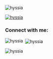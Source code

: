 <p align="left"> <img src="https://komarev.com/ghpvc/?username=hyssia&label=Profile%20views&color=0e75b6&style=flat" alt="hyssia" /> </p>

<p align="left"> <a href="https://github.com/ryo-ma/github-profile-trophy"><img src="https://github-profile-trophy.vercel.app/?username=hyssia" alt="hyssia" /></a> </p>

<h3 align="left">Connect with me:</h3>
<p align="left">
</p>

<p><img align="left" src="https://github-readme-stats.vercel.app/api/top-langs?username=hyssia&show_icons=true&locale=en&layout=compact" alt="hyssia" /></p>

<p>&nbsp;<img align="center" src="https://github-readme-stats.vercel.app/api?username=hyssia&show_icons=true&locale=en" alt="hyssia" /></p>

<p><img align="center" src="https://github-readme-streak-stats.herokuapp.com/?user=hyssia&" alt="hyssia" /></p>
